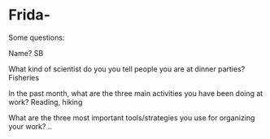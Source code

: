 # Frida-

Some questions:

Name?
SB

What kind of scientist do you you tell people you are at dinner parties?
Fisheries

In the past month, what are the three main activities you have been doing at work?
Reading, hiking

What are the three most important tools/strategies you use for organizing your work?
..
